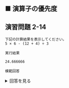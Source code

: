 ## ■ 演算子の優先度

## 演習問題 2-14

```
下記の計算結果を表示してください。
5 × 6 - (12 + 4) ÷ 3
```

`実行結果`

```
24.666666
```

`模範回答`
<details>
<summary>回答を見る</summary>

```c
#include <stdio.h>

main()
{

    float data = 5 * 6 - (12 + 4) / 3.0;

    printf("%f\n", data);
}
```
</details>
